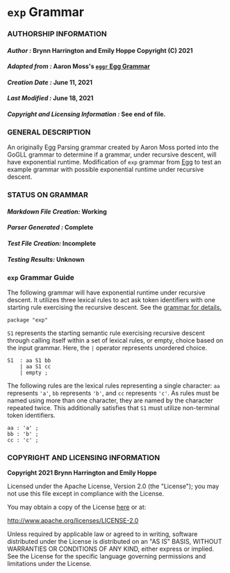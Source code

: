 # **`exp` Grammar**

### **AUTHORSHIP INFORMATION**
#### *Author :* Brynn Harrington and Emily Hoppe Copyright (C) 2021
#### *Adapted from :* Aaron Moss's [`eggr` Egg Grammar](https://github.com/bruceiv/egg/blob/deriv/grammars/exp.egg)
#### *Creation Date :* June 11, 2021 
#### *Last Modified :* June 18, 2021
#### *Copyright and Licensing Information :* See end of file.

###  **GENERAL DESCRIPTION**
An originally Egg Parsing grammar created by Aaron Moss ported into the GoGLL grammar to determine if a grammar, under recursive descent, will have exponential runtime. Modification of `exp` grammar from [Egg](https://github.com/bruceiv/egg/blob/deriv/grammars/exp.egg) to test an example grammar with possible exponential runtime under recursive descent.
### **STATUS ON GRAMMAR**
#### *Markdown File Creation:* Working
#### *Parser Generated :* Complete
#### *Test File Creation:* Incomplete
#### *Testing Results:* Unknown
### **`exp` Grammar Guide**
The following grammar will have exponential runtime under recursive descent. It utilizes three lexical rules to act ask token identifiers with one starting rule exercising the recursive descent. 
See the [grammar for details.](../../gogll.md)
```
package "exp"
```
`S1` represents the starting semantic rule exercising recursive descent through calling itself within a set of lexical rules, or empty, choice based on the input grammar. Here, the `|` operator represents unordered choice.
```
S1  : aa S1 bb 
    | aa S1 cc 
    | empty ;
```
The following rules are the lexical rules representing a single character: `aa` represents `'a'`, `bb` represents `'b'`, and `cc` represents `'c'`. As rules must be named using more than one character, they are named by the character repeated twice. This additionally satisfies that `S1` must utilize non-terminal token identifiers. 
```
aa : 'a' ;
bb : 'b' ;
cc : 'c' ;

```
### **COPYRIGHT AND LICENSING INFORMATION**
**Copyright 2021 Brynn Harrington and Emily Hoppe**

Licensed under the Apache License, Version 2.0 (the "License"); you may not use this file except in compliance with the License.

You may obtain a copy of the License [here](http://www.apache.org/licenses/LICENSE-2.0) or at:

http://www.apache.org/licenses/LICENSE-2.0

Unless required by applicable law or agreed to in writing, software distributed under the License is distributed on an "AS IS" BASIS, WITHOUT WARRANTIES OR CONDITIONS OF ANY KIND, either express or implied. See the License for the specific language governing permissions and limitations under the License.